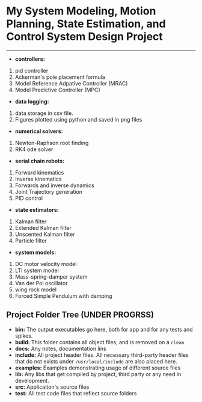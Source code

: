 
# My System Modeling, Motion Planning, State Estimation, and Control System Design Project
------------------
* **controllers:** 
1) pid controller
2) Ackerman's pole placement formula 
3) Model Reference Adpative Controller (MRAC)
4) Model Predictive Controller (MPC)
* **data logging:** 
1) data storage in csv file. 
2) Figures plotted using python and saved in png files 
* **numerical solvers:** 
1) Newton-Raphson root finding 
2) RK4 ode solver
* **serial chain robots:** 
1) Forward kinematics
2) Inverse kinematics 
3) Forwards and inverse dynamics 
4) Joint Trajectory generation 
5) PID control
* **state estimators:** 
1) Kalman filter 
2) Extended Kalman filter 
3) Unscented Kalman filter
4) Particle filter
* **system models:** 
1) DC motor velocity model 
2) LTI system model 
3) Mass-spring-damper system 
4) Van der Pol oscillator 
5) wing rock model
6) Forced Simple Pendulum with damping 

## Project Folder Tree (UNDER PROGRSS)

* **bin:** The output executables go here, both for app and for any tests and spikes.
* **build:** This folder contains all object files, and is removed on a `clean`
* **docs:** Any notes, documentation lins
* **include:** All project header files. All necessary third-party header files that do not exists under `/usr/local/include` are also placed here.
* **examples:** Examples demonstrating usage of different source files
* **lib:** Any libs that get compiled by project, third party or any need in development.
* **src:** Application's source files
* **test:** All test code files that reflect source folders